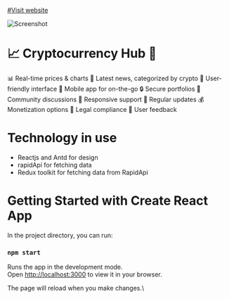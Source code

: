 [#Visit website](https://cryptobase-devmilad.vercel.app/)

![Screenshot](https://cdn.sanity.io/images/4aqurx4h/production/d46f1788a2ab8102c0c10b541aad86799bf660cb-1280x720.png)

# 📈 Cryptocurrency Hub 🚀

📊 Real-time prices & charts
📰 Latest news, categorized by crypto
🤖 User-friendly interface
📱 Mobile app for on-the-go
🔒 Secure portfolios
📣 Community discussions
🤝 Responsive support
🔄 Regular updates
💰 Monetization options
📜 Legal compliance
📣 User feedback

# Technology in use

* Reactjs and Antd for design
* rapidApi for fetching data
* Redux toolkit for fetching data from RapidApi

# Getting Started with Create React App

In the project directory, you can run:

### `npm start`

Runs the app in the development mode.\
Open [http://localhost:3000](http://localhost:3000) to view it in your browser.

The page will reload when you make changes.\
